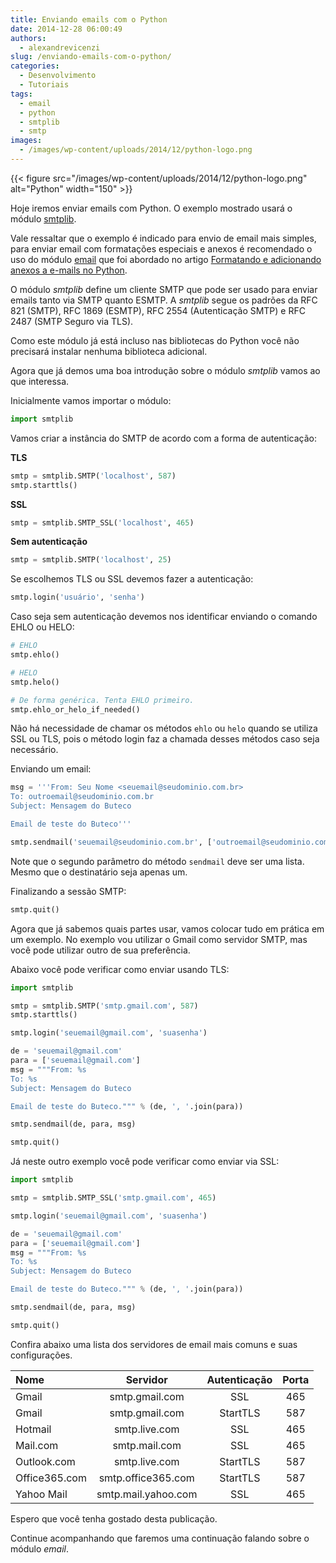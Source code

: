 ```yaml
---
title: Enviando emails com o Python
date: 2014-12-28 06:00:49
authors:
  - alexandrevicenzi
slug: /enviando-emails-com-o-python/
categories:
  - Desenvolvimento
  - Tutoriais
tags:
  - email
  - python
  - smtplib
  - smtp
images:
  - /images/wp-content/uploads/2014/12/python-logo.png
---
```


{{< figure src="/images/wp-content/uploads/2014/12/python-logo.png" alt="Python" width="150" >}}

Hoje iremos enviar emails com Python. O exemplo mostrado usará o módulo [smtplib](https://docs.python.org/3.8/library/smtplib.html).

Vale ressaltar que o exemplo é indicado para envio de email mais simples, para enviar email com formatações especiais e anexos é recomendado o uso do módulo [email](https://docs.python.org/3.8/library/email.html) que foi abordado no artigo [Formatando e adicionando anexos a e-mails no Python](/formatando-e-adicionando-anexos-a-e-mails-no-python/).

O módulo _smtplib_ define um cliente SMTP que pode ser usado para enviar emails tanto via SMTP quanto ESMTP. A _smtplib_ segue os padrões da RFC 821 (SMTP), RFC 1869 (ESMTP), RFC 2554 (Autenticação SMTP) e RFC 2487 (SMTP Seguro via TLS).

Como este módulo já está incluso nas bibliotecas do Python você não precisará instalar nenhuma biblioteca adicional.

Agora que já demos uma boa introdução sobre o módulo _smtplib_ vamos ao que interessa.

Inicialmente vamos importar o módulo:

```py
import smtplib
```

Vamos criar a instância do SMTP de acordo com a forma de autenticação:

**TLS**

```py
smtp = smtplib.SMTP('localhost', 587)
smtp.starttls()
```

**SSL**

```py
smtp = smtplib.SMTP_SSL('localhost', 465)
```

**Sem autenticação**

```py
smtp = smtplib.SMTP('localhost', 25)
```

Se escolhemos TLS ou SSL devemos fazer a autenticação:

```py
smtp.login('usuário', 'senha')
```

Caso seja sem autenticação devemos nos identificar enviando o comando EHLO ou HELO:

```py
# EHLO
smtp.ehlo()

# HELO
smtp.helo()

# De forma genérica. Tenta EHLO primeiro.
smtp.ehlo_or_helo_if_needed()
```

Não há necessidade de chamar os métodos `ehlo` ou `helo` quando se utiliza SSL ou TLS, pois o método login faz a chamada desses métodos caso seja necessário.

Enviando um email:

```py
msg = '''From: Seu Nome <seuemail@seudominio.com.br>
To: outroemail@seudominio.com.br
Subject: Mensagem do Buteco

Email de teste do Buteco'''

smtp.sendmail('seuemail@seudominio.com.br', ['outroemail@seudominio.com.br'], msg)
```

Note que o segundo parâmetro do método `sendmail` deve ser uma lista. Mesmo que o destinatário seja apenas um.

Finalizando a sessão SMTP:

```py
smtp.quit()
```

Agora que já sabemos quais partes usar, vamos colocar tudo em prática em um exemplo. No exemplo vou utilizar o Gmail como servidor SMTP, mas você pode utilizar outro de sua preferência.

Abaixo você pode verificar como enviar usando TLS:

```py
import smtplib

smtp = smtplib.SMTP('smtp.gmail.com', 587)
smtp.starttls()

smtp.login('seuemail@gmail.com', 'suasenha')

de = 'seuemail@gmail.com'
para = ['seuemail@gmail.com']
msg = """From: %s
To: %s
Subject: Mensagem do Buteco

Email de teste do Buteco.""" % (de, ', '.join(para))

smtp.sendmail(de, para, msg)

smtp.quit()
```

Já neste outro exemplo você pode verificar como enviar via SSL:

```py
import smtplib

smtp = smtplib.SMTP_SSL('smtp.gmail.com', 465)

smtp.login('seuemail@gmail.com', 'suasenha')

de = 'seuemail@gmail.com'
para = ['seuemail@gmail.com']
msg = """From: %s
To: %s
Subject: Mensagem do Buteco

Email de teste do Buteco.""" % (de, ', '.join(para))

smtp.sendmail(de, para, msg)

smtp.quit()
```

Confira abaixo uma lista dos servidores de email mais comuns e suas configurações.

| Nome | Servidor | Autenticação | Porta |
|:--------------|:-------------------:|:------------:|:-----:|
| Gmail         |   smtp.gmail.com    |     SSL      |  465  |
| Gmail         |   smtp.gmail.com    |   StartTLS   |  587  |
| Hotmail       |    smtp.live.com    |     SSL      |  465  |
| Mail.com      |    smtp.mail.com    |     SSL      |  465  |
| Outlook.com   |    smtp.live.com    |   StartTLS   |  587  |
| Office365.com | smtp.office365.com  |   StartTLS   |  587  |
| Yahoo Mail    | smtp.mail.yahoo.com |     SSL      |  465  |

Espero que você tenha gostado desta publicação.

Continue acompanhando que faremos uma continuação falando sobre o módulo _email_.
